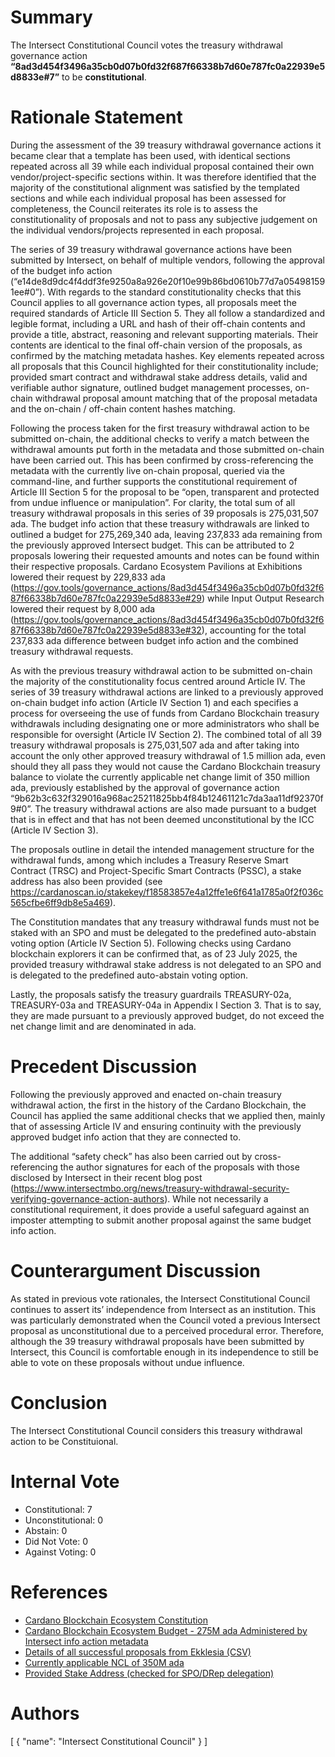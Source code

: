 
# Summary

The Intersect Constitutional Council votes the treasury withdrawal governance action **“8ad3d454f3496a35cb0d07b0fd32f687f66338b7d60e787fc0a22939e5d8833e#7”** to be **constitutional**.

# Rationale Statement

During the assessment of the 39 treasury withdrawal governance actions it became clear that a template has been used, with identical sections repeated across all 39 while each individual proposal contained their own vendor/project-specific sections within. It was therefore identified that the majority of the constitutional alignment was satisfied by the templated sections and while each individual proposal has been assessed for completeness, the Council reiterates its role is to assess the constitutionality of proposals and not to pass any subjective judgement on the individual vendors/projects represented in each proposal.

The series of 39 treasury withdrawal governance actions have been submitted by Intersect, on behalf of multiple vendors, following the approval of the budget info action (“e14de8d9dc4f4ddf3fe9250a8a926e20f10e99b86bd0610b77d7a054981591ee#0”). With regards to the standard constitutionality checks that this Council applies to all governance action types, all proposals meet the required standards of Article III Section 5. They all follow a standardized and legible format, including a URL and hash of their off-chain contents and provide a title, abstract, reasoning and relevant supporting materials. Their contents are identical to the final off-chain version of the proposals, as confirmed by the matching metadata hashes. Key elements repeated across all proposals that this Council highlighted for their constitutionality include; provided smart contract and withdrawal stake address details, valid and verifiable author signature, outlined budget management processes, on-chain withdrawal proposal amount matching that of the proposal metadata and the on-chain / off-chain content hashes matching.

Following the process taken for the first treasury withdrawal action to be submitted on-chain, the additional checks to verify a match between the withdrawal amounts put forth in the metadata and those submitted on-chain have been carried out. This has been confirmed by cross-referencing the metadata with the currently live on-chain proposal, queried via the command-line, and further supports the constitutional requirement of Article III Section 5 for the proposal to be “open, transparent and protected from undue influence or manipulation”. For clarity, the total sum of all treasury withdrawal proposals in this series of 39 proposals is 275,031,507 ada. The budget info action that these treasury withdrawals are linked to outlined a budget for 275,269,340 ada, leaving 237,833 ada remaining from the previously approved Intersect budget. This can be attributed to 2 proposals lowering their requested amounts and notes can be found within their respective proposals. Cardano Ecosystem Pavilions at Exhibitions lowered their request by 229,833 ada (https://gov.tools/governance_actions/8ad3d454f3496a35cb0d07b0fd32f687f66338b7d60e787fc0a22939e5d8833e#29) while Input Output Research lowered their request by 8,000 ada (https://gov.tools/governance_actions/8ad3d454f3496a35cb0d07b0fd32f687f66338b7d60e787fc0a22939e5d8833e#32), accounting for the total 237,833 ada difference between budget info action and the combined treasury withdrawal requests.

As with the previous treasury withdrawal action to be submitted on-chain the majority of the constitutionality focus centred around Article IV. The series of 39 treasury withdrawal actions are linked to a previously approved on-chain budget info action (Article IV Section 1) and each specifies a process for overseeing the use of funds from Cardano Blockchain treasury withdrawals including designating one or more administrators who shall be responsible for oversight (Article IV Section 2). The combined total of all 39 treasury withdrawal proposals is 275,031,507 ada and after taking into account the only other approved treasury withdrawal of 1.5 million ada, even should they all pass they would not cause the Cardano Blockchain treasury balance to violate the currently applicable net change limit of 350 million ada, previously established by the approval of governance action “9b62b3c632f329016a968ac25211825bb4f84b12461121c7da3aa11df92370f9#0”. The treasury withdrawal actions are also made pursuant to a budget that is in effect and that has not been deemed unconstitutional by the ICC (Article IV Section 3).

The proposals outline in detail the intended management structure for the withdrawal funds, among which includes a Treasury Reserve Smart Contract (TRSC) and Project-Specific Smart Contracts (PSSC), a stake address has also been provided (see https://cardanoscan.io/stakekey/f18583857e4a12ffe1e6f641a1785a0f2f036c565cfbe6ff9db8e5a469). 

The Constitution mandates that any treasury withdrawal funds must not be staked with an SPO and must be delegated to the predefined auto-abstain voting option (Article IV Section 5). Following checks using Cardano blockchain explorers it can be confirmed that, as of 23 July 2025, the provided treasury withdrawal stake address is not delegated to an SPO and is delegated to the predefined auto-abstain voting option.

Lastly, the proposals satisfy the treasury guardrails TREASURY-02a, TREASURY-03a and TREASURY-04a in Appendix I Section 3. That is to say, they are made pursuant to a previously approved budget, do not exceed the net change limit and are denominated in ada.

# Precedent Discussion

Following the previously approved and enacted on-chain treasury withdrawal action, the first in the history of the Cardano Blockchain, the Council has applied the same additional checks that we applied then, mainly that of assessing Article IV and ensuring continuity with the previously approved budget info action that they are connected to.

The additional “safety check” has also been carried out by cross-referencing the author signatures for each of the proposals with those disclosed by Intersect in their recent blog post (https://www.intersectmbo.org/news/treasury-withdrawal-security-verifying-governance-action-authors). While not necessarily a constitutional requirement, it does provide a useful safeguard against an imposter attempting to submit another proposal against the same budget info action.

# Counterargument Discussion

As stated in previous vote rationales, the Intersect Constitutional Council continues to assert its’ independence from Intersect as an institution. This was particularly demonstrated when the Council voted a previous Intersect proposal as unconstitutional due to a perceived procedural error. Therefore, although the 39 treasury withdrawal proposals have been submitted by Intersect, this Council is comfortable enough in its independence to still be able to vote on these proposals without undue influence.

# Conclusion

The Intersect Constitutional Council considers this treasury withdrawal action to be Constituional.

# Internal Vote

- Constitutional: 7
- Unconstitutional: 0
- Abstain: 0
- Did Not Vote: 0
- Against Voting: 0

# References

- [Cardano Blockchain Ecosystem Constitution](ipfs://bafkreiazhhawe7sjwuthcfgl3mmv2swec7sukvclu3oli7qdyz4uhhuvmy)
- [Cardano Blockchain Ecosystem Budget - 275M ada Administered by Intersect info action metadata](ipfs://bafkreibeajhkes7bxjlkghkingcgltqcwazz2ya5oknveqwt5nont7tg6u)
- [Details of all successful proposals from Ekklesia (CSV)](ipfs://bafybeicwrop4q7xvnyjdd5drumbe56sqtm5lbe2ul3c262zt4hgguzdycm)
- [Currently applicable NCL of 350M ada](ipfs://bafkreiaqno22swabd3kcqt2awtgwaucdzaagacoemxwadm3exrchhnfite)
- [Provided Stake Address (checked for SPO/DRep delegation)](https://cardanoscan.io/stakekey/f18583857e4a12ffe1e6f641a1785a0f2f036c565cfbe6ff9db8e5a469)

# Authors

[
  {
    "name": "Intersect Constitutional Council"
  }
]

